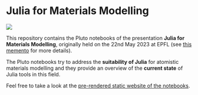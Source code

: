 # Julia for Materials Modelling

[![](https://img.shields.io/badge/website-static-blue.svg)](https://mfherbst.github.io/julia-for-materials/)

This repository contains the Pluto notebooks of the presentation
**Julia for Materials Modelling**, originally held on the 22nd May 2023
at EPFL (see [this memento](https://memento.epfl.ch/event/julia-for-materials-modelling-2/)
for more details).

The Pluto notebooks try to address the **suitability of Julia** for atomistic materials
modelling and they provide an overview of the **current state** of Julia tools
in this field.

Feel free to take a look at the
[pre-rendered static website of the notebooks](https://mfherbst.github.io/julia-for-materials/).
